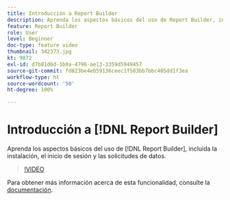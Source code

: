 ```yaml
---
title: Introducción a Report Builder
description: Aprenda los aspectos básicos del uso de Report Builder, incluida la instalación, el inicio de sesión y las solicitudes de datos.
feature: Report Builder
role: User
level: Beginner
doc-type: feature video
thumbnail: 342373.jpg
kt: 9872
exl-id: d7b81d6d-1b8a-4796-ae13-3359d5949457
source-git-commit: fd823be4eb59136ceec1f583bb7bbc405dd1f3ea
workflow-type: ht
source-wordcount: '50'
ht-degree: 100%

---
```


# Introducción a [!DNL Report Builder]

Aprenda los aspectos básicos del uso de [!DNL Report Builder], incluida la instalación, el inicio de sesión y las solicitudes de datos.

>[!VIDEO](https://video.tv.adobe.com/v/342373/?quality=12&learn=on)

Para obtener más información acerca de esta funcionalidad, consulte la [documentación](https://experienceleague.adobe.com/docs/analytics/analyze/report-builder/home.html?lang=es).
